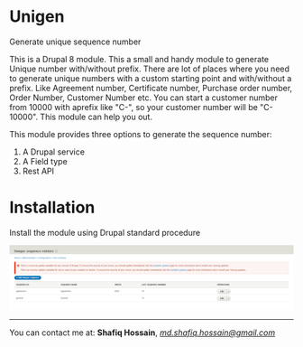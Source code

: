 # Unigen
Generate unique sequence number

This is a Drupal 8 module. This a small and handy module to generate Unique number with/without prefix. There are lot of places where you need to generate unique numbers with a custom starting point and with/without a prefix. Like Agreement number, Certificate number, Purchase order number, Order Number, Customer Number etc. You can start a customer number from 10000 with aprefix like "C-", so your customer number will be "C-10000". This module can help you out.

This module provides three options to generate the sequence number:
1. A Drupal service
2. A Field type
3. Rest API

# Installation
Install the module using Drupal standard procedure

<img src="screenshot.jpg" alt="Unigen" />

---------------------------------------------------------------
You can contact me at: <strong>Shafiq Hossain</strong>, <em>md.shafiq.hossain@gmail.com</em>
